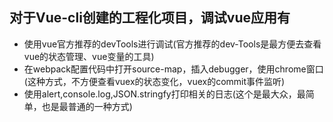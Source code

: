## 对于Vue-cli创建的工程化项目，调试vue应用有
* 使用vue官方推荐的devTools进行调试(官方推荐的dev-Tools是最方便去查看vue的状态管理、vue变量的工具)
* 在webpack配置代码中打开source-map，插入debugger，使用chrome窗口(这种方式，不方便查看vuex的状态变化，vuex的commit事件监听)
* 使用alert,console.log,JSON.stringfy打印相关的日志(这个是最大众，最简单，也是最普通的一种方式)